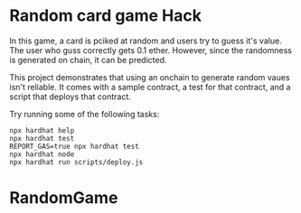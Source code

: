 # Random card game Hack

In this game, a card is pciked at random and users try to guess it's value. The user who guss correctly gets 0.1 ether. However, since the randomness is generated on chain, it can be predicted.

This project demonstrates that using an onchain to generate random vaues isn't reliable. It comes with a sample contract, a test for that contract, and a script that deploys that contract.

Try running some of the following tasks:

```shell
npx hardhat help
npx hardhat test
REPORT_GAS=true npx hardhat test
npx hardhat node
npx hardhat run scripts/deploy.js
```
# RandomGame
